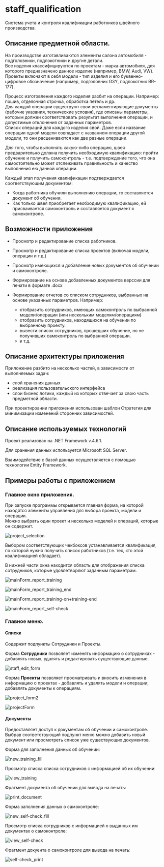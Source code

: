 # staff_qualification

Cистема учета и контроля квалификации работников швейного производства.



## Описание предметной области.

На производстве изготавливаются элементы салона автомобиля - подголовники, подлокотники и другие детали.<br>
Все изделия классифицируются по проектам - марка автомобиля, для которого предназначено данное изделие (например, BMW, Audi, VW).<br>
Проекты включают в себя модели - тип изделия и его буквенно-цифровое обозначение (например, подголовник G3Y, подлокотник BR-177).

Процесс изготовления каждого изделия разбит на операции. Например: пошив, отделочная строчка, обработка петель и др.<br>
Для каждой операции существуют свои регламентирующие документы (рабочие указания, технические условия), где описаны параметры, которым должен соответствовать результат выполнения операции, и допустимые отклонения от заданных параметров.<br>
Список операций для каждого изделия свой. Даже если название операции одной модели совпадает с названием операции другой модели, то они расцениваются как две разные операции.

Для того, чтобы выполнять какую-либо операцию, швея предварительно должна получить необходимую квалификацию: пройти обучение и получить самоконтроль - т.е. подтверждение того, что она самостоятельно может отслеживать правильность и качество выполнения ею данной операции.

Каждый этап получения квалификации подтверждается соответствующим документом:
- Когда работника обучили выполнению операции, то составляется документ об обучении.
- Как только швея приобретает необходимую квалификацию, ей присваивается самоконтроль и составляется документ о самоконтроле. 



## Возможности приложения

- Просмотр и редактирование списка работников.

- Просмотр и редактирование списка проектов (включая модели, операции и т.д.)

- Просмотр имеющихся и добавление новых документов об обучении и самоконтроле.

- Формирование на основе добавленных документов верссии для печати в формате .docx

- Формирование отчетов со списком сотрудников, выбранных на основе указанных параметров. Например:

    - отобразить сотрудников, имеющих самоконтроль по выбранной модели/операции (или нескольким моделям/операциям) 
    - отобразить сотрудников, находящихся на обучении по выбранному проекту.
    - вывести список сотрудников, прошедших обучение, но не получивших самоконтроль по выбранной операции.
    - и т.д.



## Описание архитектуры приложения

Приложение разбито на несколько частей, в зависимости от выполняемых задач:
- слой хранения данных
- реализация пользовательского интерфейса
- слои бизнес логики, каждый из которых отвечает за свою часть предметной области.

При проектироании приложения использован шаблон Стратегия для минимизации изменений сторонних зависимостей.



## Описание используемых технологий

Проект реализован на .NET Framework v.4.6.1.

Для хранения данных используется Microsoft SQL Server.

Взаимодействие с базой данных осуществляется с помощью технологии Entity Framework.



## Примеры работы с приложением

### Главное окно приложения.
При запуске программы открывается главная форма, на которой находятся элементы управления для выбора проекта, модели и операции.<br> 
Можно выбрать один проект и несколько моделей и операций, которые он содержит.

![project_selection](https://user-images.githubusercontent.com/58423407/104611349-aeebd280-568d-11eb-8ca2-66381a9318fa.png)

Выбором соответствующих чекбоксов устанавливается квалификация, по которой нужно получить список работников (т.е. тех, кто этой квалификацией обладает).<br>

В нижней части окна находится область для отображения списка сотрудников, которые удовлетворяют заданным параметрам.

![mainForm_report_training](https://user-images.githubusercontent.com/58423407/104611704-16a21d80-568e-11eb-97ab-e36aef0e9c73.png)

![mainForm_report_training_end](https://user-images.githubusercontent.com/58423407/104611694-1570f080-568e-11eb-9d70-2aba3f4774e7.png)

![mainForm_report_training-on+training-end](https://user-images.githubusercontent.com/58423407/104611698-16098700-568e-11eb-8e46-0e4f66b0f706.png)

![mainForm_report_self-check](https://user-images.githubusercontent.com/58423407/104611700-16a21d80-568e-11eb-918b-405f2a4a700e.png)



### Главное меню.

#### Списки
Содержит подпункты Сотрудники и Проекты.

Форма **Сотрудники** позволяет изменять информацию о сотрудниках - добавлять новых, удалять и редактировать существующие данные.

![staff_edit_form](https://user-images.githubusercontent.com/58423407/104612102-831d1c80-568e-11eb-8ed6-ad69e6153ede.png)


Форма **Проекты** позволяет просматривать и вносить изменения в информацию о проектах - добавлять и удалять модели и операции, добавлять документы к операциям.

![project_form2](https://user-images.githubusercontent.com/58423407/104612665-20785080-568f-11eb-9d28-699dcafa26d5.png)

![projectForm](https://user-images.githubusercontent.com/58423407/104612427-db541e80-568e-11eb-88d7-79aa35565376.gif)


#### Документы
Предоставляет доступ к документам об обучении и самоконтроле.<br> 
Выбрав соответствующий подпункт меню можно добавить новый документ или просмотреть список уже существующих документов.

Форма для заполнения данных об обучении:

![new_training_fill](https://user-images.githubusercontent.com/58423407/104612803-3f76e280-568f-11eb-917a-cd79ce017803.png)

Просмотр списка списка сотрудников с информацией об их обучении:

![view_training](https://user-images.githubusercontent.com/58423407/104612840-47cf1d80-568f-11eb-9758-b2edfef8cdb4.png)

Фрагмент документа об обучении для вывода на печать:

![print_document](https://user-images.githubusercontent.com/58423407/104612858-4c93d180-568f-11eb-9e22-34959db27ed5.png)

Форма заполнения данных о самоконтроле:

![new_self-check_fill](https://user-images.githubusercontent.com/58423407/104613288-c3c96580-568f-11eb-85e1-a2825dc124f8.png)

Просмотр списка сотрудников с информацией о выданных им документах о самоконтроле:

![view_self-check](https://user-images.githubusercontent.com/58423407/104613313-c9bf4680-568f-11eb-98ed-4d9b4ec5bbd5.png)

Фрагмент докуента о самоконтроле для вывода на печать:

![self-check_print](https://user-images.githubusercontent.com/58423407/104613359-d3e14500-568f-11eb-8a88-979e27ffa9d3.png)




